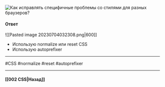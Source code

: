 ![Как исправлять специфичные проблемы со стилями для разных браузеров?](https://youtu.be/70VnuTXi4Wk?t=122)

#### Ответ

![[Pasted image 20230704032308.png|600]]

- Использую normalize или reset CSS
- Использую autoprefixer

___
#CSS #normalize #reset #autoprefixer 

___

#### [[002 CSS|Назад]]